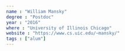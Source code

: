 ```yaml
---
name : "William Mansky"
degree : "Postdoc"
year : "2016"
where : "University of Illinois Chicago"
website : "https://www.cs.uic.edu/~mansky/"
tags : ["alum"]
---
```

